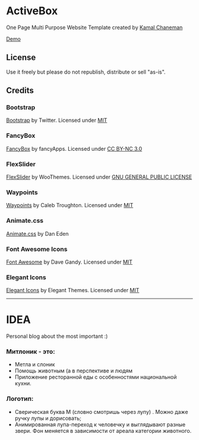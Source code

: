 # ActiveBox

One Page Multi Purpose Website Template created by [Kamal Chaneman](http://kamalchaneman.com/)

[Demo](http://kamalchaneman.com/activebox/)

## License

Use it freely but please do not republish, distribute or sell "as-is".

## Credits 

### Bootstrap

[Bootstrap](http://getbootstrap.com/) by Twitter. Licensed under [MIT](https://github.com/twbs/bootstrap/blob/master/LICENSE)

### FancyBox

[FancyBox](http://fancyapps.com/fancybox/) by fancyApps. Licensed under [CC BY-NC 3.0](http://creativecommons.org/licenses/by-nc/3.0/)

### FlexSlider

[FlexSlider](http://www.woothemes.com/flexslider/) by WooThemes. Licensed under [GNU GENERAL PUBLIC LICENSE](https://github.com/woothemes/FlexSlider/blob/master/LICENSE.md)

### Waypoints

[Waypoints](https://github.com/imakewebthings/waypoints) by Caleb Troughton. Licensed under [MIT](https://github.com/imakewebthings/waypoints/blog/master/licenses.txt)

### Animate.css

[Animate.css](https://daneden.github.io/animate.css/) by Dan Eden

### Font Awesome Icons 

[Font Awesome](http://fortawesome.github.io/Font-Awesome/) by Dave Gandy. Licensed under [MIT](http://opensource.org/licenses/mit-license.html)

### Elegant Icons 

[Elegant Icons](http://www.elegantthemes.com/blog/resources/elegant-icon-font/) by Elegant Themes. Licensed under [MIT](http://opensource.org/licenses/mit-license.html)

---

# IDEA

Personal blog about the most important :)

### Митлоник - это:
* Метла и слоник
* Помощь животным (а в перспективе и людям
* Приложение ресторанной еды с особенностями национальной кухни.

### Логотип:
* Сверическая буква М (словно смотришь через лупу) . Можно даже ручку лупы и дорисовать;
* Анимированная лупа-переход к человечку и выглядывают разные звери. Фон меняется в зависимости от ареала категории животного.
